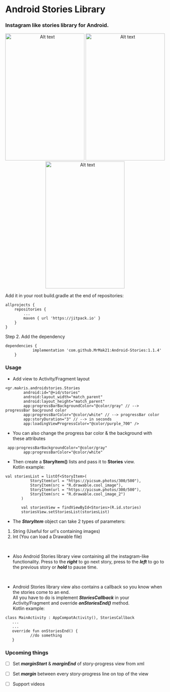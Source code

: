 <html>
	<head>
<meta name="google-site-verification" content="q9EvTtHJ8aTYDL7YHZRneNcjcRUAKdaAlgduK79zh5I" />

</head>
</html>

# Android Stories Library

### Instagram like stories library for Android. 

<p align="center">
<img src="https://user-images.githubusercontent.com/28200363/189760191-004367db-ce64-4f9c-81f1-29f1710d9e32.png" width="250" height="400" alt="Alt text" title="Optional title">

<img src="https://user-images.githubusercontent.com/28200363/189760642-ce48568b-438c-4844-9fb6-995cbef9f7f4.png" width="250" height="400" alt="Alt text" title="Optional title">

<img src="https://user-images.githubusercontent.com/28200363/189761287-fa193ebb-338d-4f17-97cd-856fea81f68d.png" width="250" height="400" alt="Alt text" title="Optional title">
</p>


Add it in your root build.gradle at the end of repositories:
```
allprojects {
	repositories {
		...
		maven { url 'https://jitpack.io' }
	}
}
```

Step 2. Add the dependency

```
dependencies {
	        implementation 'com.github.MrMak21:Android-Stories:1.1.4'
	}
```

### Usage

 - Add view to Activity/Fragment layout


```
<gr.makris.androidstories.Stories
        android:id="@+id/stories"
        android:layout_width="match_parent"
        android:layout_height="match_parent"
        app:progressBarBackgroundColor="@color/gray" // --> progressBar bacground color
        app:progressBarColor="@color/white" // --> progressBar color
        app:storyDuration="3" // --> in seconds
        app:loadingViewProgressColor="@color/purple_700" />
```

- You can also change the progress bar color & the background with these attributes

```
 app:progressBarBackgroundColor="@color/gray"
        app:progressBarColor="@color/white"
```



 - Then create a **StoryItem()** lists and pass it to **Stories** view. <br>
 Kotlin example:
 
 ```
 val storiesList = listOf<StoryItem>(
            StoryItem(url = "https://picsum.photos/300/500"),
            StoryItem(src = "R.drawable.cool_image"),
            StoryItem(url = "https://picsum.photos/300/500"),
            StoryItem(src = "R.drawable.cool_image_2")
        )

        val storiesView = findViewById<Stories>(R.id.stories)
        storiesView.setStoriesList(storiesList)
 ```
 
 - The ***StoryItem*** object can take 2 types of parameters: 
  1) String (Useful for url's containing images)
  2) Int (You can load a Drawable file)
 
<br>

 - Also Android Stories library view containing all the instagram-like functionality.
 Press to the ***right*** to go next story, press to the ***left*** to go to the previous story or ***hold*** to pause time.
 
 <br>
 
 - Android Stories library view also contains a callback so you know when the stories come to an end. <br>
 All you have to do is implement ***StoriesCallback*** in your Activity/Fragment and override ***onStoriesEnd()*** method. <br>
 Kotlin example: 
 
 ```
 class MainActivity : AppCompatActivity(), StoriesCallback
 	...
	...
	override fun onStoriesEnd() {
        	//do something
    }
 ```
 
 ### Upcoming things
 - [ ] Set ***marginStart*** & ***marginEnd*** of story-progress view from xml
 - [ ] Set ***margin*** between every story-progress line on top of the view
 - [ ] Support videos
 
 




